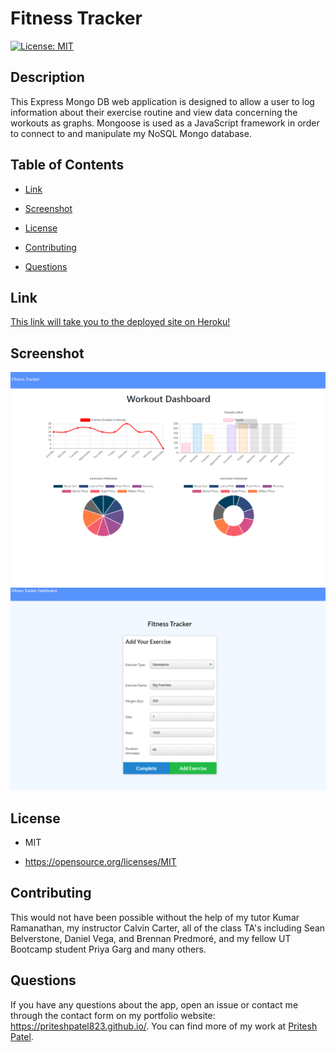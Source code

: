 # Fitness Tracker
[![License: MIT](https://img.shields.io/badge/License-MIT-yellow.svg)](https://opensource.org/licenses/MIT)

## Description

This Express Mongo DB web application is designed to allow a user to log information about their exercise routine and view data concerning the workouts as graphs. Mongoose is used as a JavaScript framework in order to connect to and manipulate my NoSQL Mongo database. 

## Table of Contents

* [Link](#Link)

* [Screenshot](#Screenshot)

* [License](#license)

* [Contributing](#contributing)

* [Questions](#questions)

## Link

[This link will take you to the deployed site on Heroku!](https://fitness-chart-app.herokuapp.com/)

## Screenshot

![First Screenshot](./images/screenshot1.png)
![Second Screenshot](./images/screenshot2.png)

## License

- MIT

- https://opensource.org/licenses/MIT
  
## Contributing

This would not have been possible without the help of my tutor Kumar Ramanathan, my instructor Calvin Carter, all of the class TA's including Sean Belverstone, Daniel Vega, and Brennan Predmoré, and my fellow UT Bootcamp student Priya Garg and many others.

## Questions

If you have any questions about the app, open an issue or contact me through the contact form on my portfolio website: https://priteshpatel823.github.io/. You can find more of my work at [Pritesh Patel](https://github.com/priteshpatel823/fitness-tracker).
